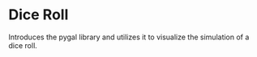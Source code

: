 # Dice Roll

Introduces the pygal library and utilizes it to visualize the simulation of
a dice roll.
